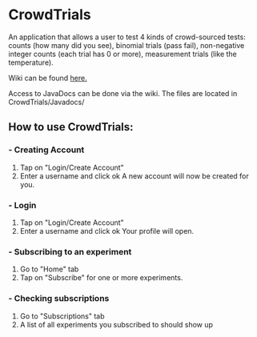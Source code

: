 # CrowdTrials
An application that allows a user to test 4 kinds of crowd-sourced tests: counts (how many did you see), binomial trials (pass fail), non-negative integer counts (each trial has 0 or more), measurement trials (like the temperature).

Wiki can be found [here.](https://github.com/CMPUT301-T13/CrowdTrials/wiki)

Access to JavaDocs can be done via the wiki. The files are located in CrowdTrials/Javadocs/

## How to use CrowdTrials:

### - Creating Account

  1. Tap on "Login/Create Account"
  2. Enter a username and click ok
  A new account will now be created for you.
  
### - Login
  1. Tap on "Login/Create Account"
  2. Enter a username and click ok
  Your profile will open.

### - Subscribing to an experiment
  1. Go to "Home" tab
  2. Tap on "Subscribe" for one or more experiments.

### - Checking subscriptions 
  1. Go to "Subscriptions" tab
  2. A list of all experiments you subscribed to should show up
